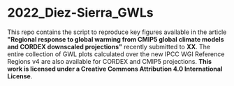 # 2022_Diez-Sierra_GWLs
This repo contains the script to reproduce key figures available in the article **"Regional response to global warming from CMIP5 global climate models and CORDEX downscaled projections"** recently submitted to **XX**. The entire collection of GWL plots calculated over the new IPCC WGI Reference Regions v4 are also available for CORDEX and CMIP5 projections. **This work is licensed under a Creative Commons Attribution 4.0 International License**.


 
